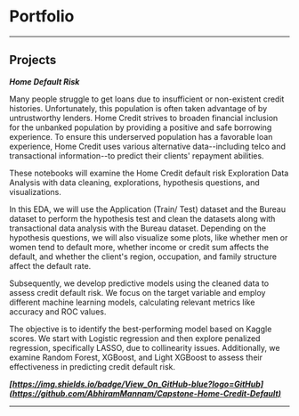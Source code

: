 # Portfolio

---

## Projects

***Home Default Risk***

Many people struggle to get loans due to insufficient or non-existent credit histories. Unfortunately, this population is often taken advantage of by untrustworthy lenders. Home Credit strives to broaden financial inclusion for the unbanked population by providing a positive and safe borrowing experience. To ensure this underserved population has a favorable loan experience, Home Credit uses various alternative data--including telco and transactional information--to predict their clients' repayment abilities.

These notebooks will examine the Home Credit default risk Exploration Data Analysis with data cleaning, explorations, hypothesis questions, and visualizations.

In this EDA, we will use the Application (Train/ Test) dataset and the Bureau dataset to perform the hypothesis test and clean the datasets along with transactional data analysis with the Bureau dataset. Depending on the hypothesis questions, we will also visualize some plots, like whether men or women tend to default more, whether income or credit sum affects the default, and whether the client's region, occupation, and family structure affect the default rate.

Subsequently, we develop predictive models using the cleaned data to assess credit default risk. We focus on the target variable and employ different machine learning models, calculating relevant metrics like accuracy and ROC values.

The objective is to identify the best-performing model based on Kaggle scores. We start with Logistic regression and then explore penalized regression, specifically LASSO, due to collinearity issues. Additionally, we examine Random Forest, XGBoost, and Light XGBoost to assess their effectiveness in predicting credit default risk.


***[https://img.shields.io/badge/View_On_GitHub-blue?logo=GitHub](https://github.com/AbhiramMannam/Capstone-Home-Credit-Default)***




---
